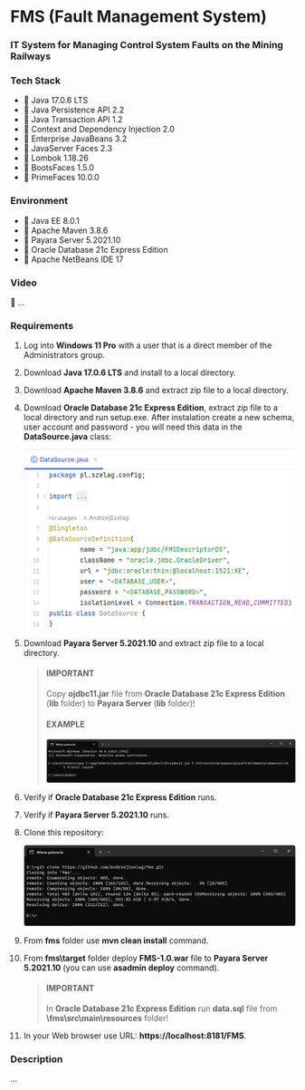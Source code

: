 # FMS (Fault Management System)
### IT System for Managing Control System Faults on the Mining Railways

### Tech Stack
* 🔶 Java 17.0.6 LTS
* 🔶 Java Persistence API 2.2
* 🔶 Java Transaction API 1.2
* 🔶 Context and Dependency Injection 2.0
* 🔶 Enterprise JavaBeans 3.2
* 🔶 JavaServer Faces 2.3
* 🔶 Lombok 1.18.26
* 🔶 BootsFaces 1.5.0
* 🔶 PrimeFaces 10.0.0


### Environment
* 🔶 Java EE 8.0.1
* 🔶 Apache Maven 3.8.6
* 🔶 Payara Server 5.2021.10
* 🔶 Oracle Database 21c Express Edition
* 🔶 Apache NetBeans IDE 17


### Video

🚀 ... 


### Requirements

1. Log into __Windows 11 Pro__ with a user that is a direct member of the Administrators group.
2. Download __Java 17.0.6 LTS__ and install to a local directory.
3. Download __Apache Maven 3.8.6__ and extract zip file to a local directory.
4. Download __Oracle Database 21c Express Edition__, extract zip file to a local directory and run setup.exe. After instalation create a new schema, user account and password - you will need this data in the __DataSource.java__ class:

    ![DataSource.java](DataSource.png)

6. Download __Payara Server 5.2021.10__ and extract zip file to a local directory.

    > #### IMPORTANT
    > Copy __ojdbc11.jar__ file from __Oracle Database 21c Express Edition__ (__lib__ folder) to __Payara Server__ (__lib__ folder)!
    > 
    > #### EXAMPLE
    > ![cmd1.png](cmd1.png)

7. Verify if __Oracle Database 21c Express Edition__ runs.
8. Verify if __Payara Server 5.2021.10__ runs.
9. Clone this repository:

    ![cmd2.java](cmd2.png)

11. From __fms__ folder use __mvn clean install__ command.
12. From __fms\target__ folder deploy __FMS-1.0.war__ file to __Payara Server 5.2021.10__ (you can use __asadmin deploy__ command).

    > #### IMPORTANT
    > In __Oracle Database 21c Express Edition__ run __data.sql__ file from __\fms\src\main\resources__ folder!

13. In your Web browser use URL: __https://localhost:8181/FMS__.

### Description

...
